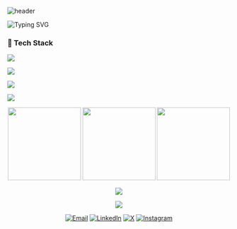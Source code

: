 ![header](https://capsule-render.vercel.app/api?type=waving&height=180&text=Muhammed%20Emin%20Alda%C5%9F&fontSize=42&fontAlignY=35&color=0:6E33FF,100:2DD4BF&fontColor=ffffff&animation=fadeIn)

![Typing SVG](https://readme-typing-svg.demolab.com?font=Fira+Code&weight=600&size=22&duration=3000&pause=600&center=true&vCenter=true&width=700&lines=Software+Engineering+Student+%40+Beykoz+University;Frontend+Developer+💻;Clean+Code+Enthusiast;Always+Learning+🚀)

### 🧰 Tech Stack
<p>
  <img src="https://skillicons.dev/icons?i=ts,js,react,angular,nextjs,tailwind,python,java,cpp" />
</p>
<p>
  <img src="https://skillicons.dev/icons?i=nodejs,express,flask,fastapi,django" />
</p>
<p>
  <img src="https://skillicons.dev/icons?i=mongodb,postgres,mysql,sqlite,redis" />
</p>
<p>
  <img src="https://skillicons.dev/icons?i=docker,git,github,linux,nginx,postman,vscode,figma" />
</p>

<div align="center">
  <img height="165" src="https://github-readme-stats.vercel.app/api?username=eminaldas&show_icons=true&theme=tokyonight&hide_border=true" />
  <img height="165" src="https://streak-stats.demolab.com?user=eminaldas&theme=tokyonight&hide_border=true" />
  <img height="165" src="https://github-readme-stats.vercel.app/api/top-langs/?username=eminaldas&layout=compact&langs_count=8&theme=tokyonight&hide_border=true" />
</div>

<p align="center">
  <img src="https://github-profile-trophy.vercel.app/?username=eminaldas&theme=algolia&no-bg=true&no-frame=true&column=6" />
</p>

<p align="center">
  <img src="https://github-readme-activity-graph.vercel.app/graph?username=eminaldas&theme=tokyo-night&hide_border=true" />
</p>

<p align="center">
  <a href="mailto:eminaldas575@gmail.com"><img alt="Email" src="https://img.shields.io/badge/Email-EMINALDAS575%40GMAIL.COM-0A66C2?style=for-the-badge&logo=gmail&logoColor=white"></a>
  <a href="https://www.linkedin.com/in/muhammedeminaldas"><img alt="LinkedIn" src="https://img.shields.io/badge/LinkedIn-Muhammed%20Emin%20Alda%C5%9F-0A66C2?style=for-the-badge&logo=linkedin&logoColor=white"></a>
  <a href="https://x.com/AldsEmin"><img alt="X" src="https://img.shields.io/badge/Twitter%20(X)-@AldsEmin-111?style=for-the-badge&logo=x&logoColor=white"></a>
  <a href="https://www.instagram.com/eminalds/"><img alt="Instagram" src="https://img.shields.io/badge/Instagram-@eminalds-E1306C?style=for-the-badge&logo=instagram&logoColor=white"></a>
</p>
